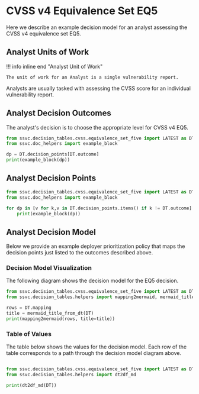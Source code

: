 # CVSS v4 Equivalence Set EQ5

Here we describe an example decision model for an analyst assessing the CVSS v4
equivalence set EQ5. 

## Analyst Units of Work

!!! info inline end "Analyst Unit of Work"

    The unit of work for an Analyst is a single vulnerability report.

Analysts are usually tasked with assessing the CVSS score for an individual
vulnerability report. 

## Analyst Decision Outcomes
    
The analyst's decision is to choose the appropriate level for CVSS v4 EQ5.

```python exec="true" idprefix=""
from ssvc.decision_tables.cvss.equivalence_set_five import LATEST as DT
from ssvc.doc_helpers import example_block

dp = DT.decision_points[DT.outcome]
print(example_block(dp))
```

## Analyst Decision Points

```python exec="true" idprefix=""
from ssvc.decision_tables.cvss.equivalence_set_five import LATEST as DT
from ssvc.doc_helpers import example_block

for dp in [v for k,v in DT.decision_points.items() if k != DT.outcome]:
    print(example_block(dp))
```

## Analyst Decision Model

Below we provide an example deployer prioritization policy that maps the decision points just listed to the outcomes described above.

### Decision Model Visualization

The following diagram shows the decision model for the EQ5 decision.

```python exec="true" idprefix=""
from ssvc.decision_tables.cvss.equivalence_set_five import LATEST as DT
from ssvc.decision_tables.helpers import mapping2mermaid, mermaid_title_from_dt

rows = DT.mapping
title = mermaid_title_from_dt(DT)
print(mapping2mermaid(rows, title=title))
```

### Table of Values

The table below shows the values for the decision model.
Each row of the table corresponds to a path through the decision model diagram above.


```python exec="true" idprefix=""

from ssvc.decision_tables.cvss.equivalence_set_five import LATEST as DT
from ssvc.decision_tables.helpers import dt2df_md

print(dt2df_md(DT))
```
